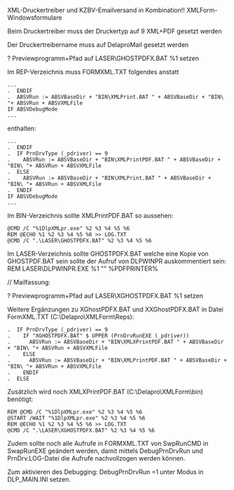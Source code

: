 XML-Druckertreiber und KZBV-Emailversand in Kombination!! XMLForm-Windowsformulare

Beim Druckertreiber muss der Druckertyp auf 9 XML+PDF gesetzt werden

Der Druckertreibername muss auf DelaproMail gesetzt werden

? Previewprogramm+Pfad auf LASER\GHOSTPDFX.BAT %1 setzen

Im REP-Verzeichnis muss FORMXML.TXT folgendes anstatt 

```
...
.  ENDIF
.  ABSVRun := ABSVBaseDir + "BIN\XMLPrint.BAT " + ABSVBaseDir + "BIN\ "+ ABSVRun + ABSVXMLFile
IF ABSVDebugMode
...
```
enthalten:

```
...
.  ENDIF
.  IF PrnDrvType (_pdriver) == 9
.    ABSVRun := ABSVBaseDir + "BIN\XMLPrintPDF.BAT " + ABSVBaseDir + "BIN\ "+ ABSVRun + ABSVXMLFile
.  ELSE
.    ABSVRun := ABSVBaseDir + "BIN\XMLPrint.BAT " + ABSVBaseDir + "BIN\ "+ ABSVRun + ABSVXMLFile
.  ENDIF
IF ABSVDebugMode
...
```


Im BIN-Verzeichnis sollte XMLPrintPDF.BAT so aussehen:
```
@CMD /C "%1DlpXMLpr.exe" %2 %3 %4 %5 %6
REM @ECHO %1 %2 %3 %4 %5 %6 >> LOG.TXT
@CMD /C ".\LASER\GHOSTPDFX.BAT" %2 %3 %4 %5 %6
```

Im LASER-Verzeichnis sollte GHOSTPDFX.BAT welche eine Kopie von GHOSTPDF.BAT sein sollte der Aufruf von DLPWINPR auskommentiert sein:
REM LASER\DLPWINPR.EXE %1 "" %PDFPRINTER% 


// Mailfassung:

? Previewprogramm+Pfad auf LASER\XGHOSTPDFX.BAT %1 setzen


Weitere Ergänzungen zu XGhostPDFX.BAT und XXGhostPDFX.BAT in Datei FormXML.TXT (C:\Delapro\XMLForm\Reps):
```
.  IF PrnDrvType (_pdriver) == 9
.    IF "XGHOSTPDFX.BAT" $ UPPER (PrnDrvRunEXE (_pdriver))
.      ABSVRun := ABSVBaseDir + "BIN\XMLXPrintPDF.BAT " + ABSVBaseDir + "BIN\ "+ ABSVRun + ABSVXMLFile
.    ELSE
.      ABSVRun := ABSVBaseDir + "BIN\XMLPrintPDF.BAT " + ABSVBaseDir + "BIN\ "+ ABSVRun + ABSVXMLFile
.    ENDIF
.  ELSE
```

Zusätzlich wird noch XMLXPrintPDF.BAT (C:\Delapro\XMLForm\bin) benötigt:
```
REM @CMD /C "%1DlpXMLpr.exe" %2 %3 %4 %5 %6
@START /WAIT "%1DlpXMLpr.exe" %2 %3 %4 %5 %6
REM @ECHO %1 %2 %3 %4 %5 %6 >> LOG.TXT
@CMD /C ".\LASER\XGHOSTPDFX.BAT" %2 %3 %4 %5 %6
```

Zudem sollte noch alle Aufrufe in FORMXML.TXT von SwpRunCMD in SwapRunEXE geändert werden, damit mittels DebugPrnDrvRun und PrnDrv.LOG-Datei die Aufrufe nachvollzogen werden können.

Zum aktivieren des Debugging: DebugPrnDrvRun =1 unter Modus in DLP_MAIN.INI setzen.
